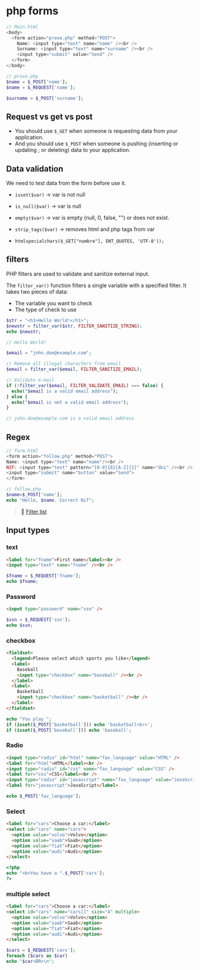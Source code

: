 # php forms

```php
// Main.html
<body>
  <form action="prove.php" method="POST">
    Name: <input type="text" name="name" /><br />
    Surname: <input type="text" name="surname" /><br />
    <input type="submit" value="Send" />
  </form>
</body>
```

```php
// prove.php
$name = $_POST['name'];
$name = $_REQUEST['name'];

$surname = $_POST['surname'];
```

## Request vs get vs post

- You should use `$_GET` when someone is requesting data from your application.
- And you should use `$_POST` when someone is pushing (inserting or updating ; or deleting) data to your application.

## Data validation

We need to test data from the form before use it.

- `isset($var)` -> var is not null
- `is_null($var)` -> var is null
- `empty($var)` -> var is empty (null, 0, false, "") or does not exist.

- `strip_tags($var)` -> removes html and php tags from var
- `htmlspecialchars($_GET["nombre"], ENT_QUOTES, 'UTF-8'));`

## filters

PHP filters are used to validate and sanitize external input.

The `filter_var()` function filters a single variable with a specified filter. It takes two pieces of data:

- The variable you want to check
- The type of check to use

```php
$str = "<h1>Hello World!</h1>";
$newstr = filter_var($str, FILTER_SANITIZE_STRING);
echo $newstr;

// Hello World!
```

```php
$email = "john.doe@example.com";

// Remove all illegal characters from email
$email = filter_var($email, FILTER_SANITIZE_EMAIL);

// Validate e-mail
if (!filter_var($email, FILTER_VALIDATE_EMAIL) === false) {
  echo("$email is a valid email address");
} else {
  echo("$email is not a valid email address");
}

// john.doe@example.com is a valid email address
```

## Regex

```php
// form.html
<form action="follow.php" method="POST">
Name: <input type="text" name="name"/><br />
NIF: <input type="text" pattern="[0-9]{8}[A-Z]{1}" name="dni" /><br />
<input type="submit" name="button" value="Send">
</form>

// follow.php
$name=$_POST['name'];
echo "Hello, $name. Correct Nif";
```

> 📝 [Filter list](https://www.php.net/manual/es/filter.filters.validate.php)

## Input types

### text

```html
<label for="fname">First name</label><br />
<input type="text" name="fname" /><br />
```

```php
$fname = $_REQUEST['fname'];
echo $fname;
```

### Password

```html
<input type="password" name="ssn" />
```

```php
$ssn = $_REQUEST['ssn'];
echo $ssn;
```

### checkbox

```html
<fieldset>
  <legend>Please select which sports you like</legend>
  <label>
    Baseball
    <input type="checkbox" name="baseball" /><br />
  </label>
  <label>
    Basketball
    <input type="checkbox" name="basketball" /><br />
  </label>
</fieldset>
```

```php
echo "You play ";
if (isset($_POST['basketball'])) echo 'basketball<br>';
if (isset($_POST['baseball'])) echo 'baseball';

```

### Radio

```html
<input type="radio" id="html" name="fav_language" value="HTML" />
<label for="html">HTML</label><br />
<input type="radio" id="css" name="fav_language" value="CSS" />
<label for="css">CSS</label><br />
<input type="radio" id="javascript" name="fav_language" value="JavaScript" />
<label for="javascript">JavaScript</label>
```

```php
echo $_POST['fav_language'];
```

### Select

```html
<label for="cars">Choose a car:</label>
<select id="cars" name="cars">
  <option value="volvo">Volvo</option>
  <option value="saab">Saab</option>
  <option value="fiat">Fiat</option>
  <option value="audi">Audi</option>
</select>
```

```php
<?php
echo "<b>You have a ".$_POST['cars'];
?>
```

### multiple select

```html
<label for="cars">Choose a car:</label>
<select id="cars" name="cars[]" size="4" multiple>
  <option value="volvo">Volvo</option>
  <option value="saab">Saab</option>
  <option value="fiat">Fiat</option>
  <option value="audi">Audi</option>
</select>
```

```php
$cars = $_REQUEST['cars'];
foreach ($cars as $car)
echo "$car<BR>\n";
```

